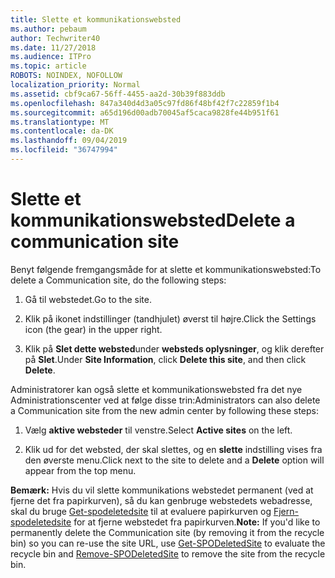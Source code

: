 ```yaml
---
title: Slette et kommunikationswebsted
ms.author: pebaum
author: Techwriter40
ms.date: 11/27/2018
ms.audience: ITPro
ms.topic: article
ROBOTS: NOINDEX, NOFOLLOW
localization_priority: Normal
ms.assetid: cbf9ca67-56ff-4455-aa2d-30b39f883ddb
ms.openlocfilehash: 847a340d4d3a05c97fd86f48bf42f7c22859f1b4
ms.sourcegitcommit: a65d196d00adb70045af5caca9828fe44b951f61
ms.translationtype: MT
ms.contentlocale: da-DK
ms.lasthandoff: 09/04/2019
ms.locfileid: "36747994"
---
```

# <a name="delete-a-communication-site"></a><span data-ttu-id="11844-102">Slette et kommunikationswebsted</span><span class="sxs-lookup"><span data-stu-id="11844-102">Delete a communication site</span></span>

<span data-ttu-id="11844-103">Benyt følgende fremgangsmåde for at slette et kommunikationswebsted:</span><span class="sxs-lookup"><span data-stu-id="11844-103">To delete a Communication site, do the following steps:</span></span> 
  
1. <span data-ttu-id="11844-104">Gå til webstedet.</span><span class="sxs-lookup"><span data-stu-id="11844-104">Go to the site.</span></span> 
  
2. <span data-ttu-id="11844-105">Klik på ikonet indstillinger (tandhjulet) øverst til højre.</span><span class="sxs-lookup"><span data-stu-id="11844-105">Click the Settings icon (the gear) in the upper right.</span></span> 
  
3. <span data-ttu-id="11844-106">Klik på **Slet dette websted**under **websteds oplysninger**, og klik derefter på **Slet**.</span><span class="sxs-lookup"><span data-stu-id="11844-106">Under **Site Information**, click **Delete this site**, and then click **Delete**.</span></span> 
  
<span data-ttu-id="11844-107">Administratorer kan også slette et kommunikationswebsted fra det nye Administrationscenter ved at følge disse trin:</span><span class="sxs-lookup"><span data-stu-id="11844-107">Administrators can also delete a Communication site from the new admin center by following these steps:</span></span> 
  
1. <span data-ttu-id="11844-108">Vælg **aktive websteder** til venstre.</span><span class="sxs-lookup"><span data-stu-id="11844-108">Select **Active sites** on the left.</span></span> 
  
2. <span data-ttu-id="11844-109">Klik ud for det websted, der skal slettes, og en **slette** indstilling vises fra den øverste menu.</span><span class="sxs-lookup"><span data-stu-id="11844-109">Click next to the site to delete and a **Delete** option will appear from the top menu.</span></span> 
  
 <span data-ttu-id="11844-110">**Bemærk:** Hvis du vil slette kommunikations webstedet permanent (ved at fjerne det fra papirkurven), så du kan genbruge webstedets webadresse, skal du bruge [Get-spodeletedsite](https://aka.ms/Get-SPODeletedSite) til at evaluere papirkurven og [Fjern-spodeletedsite](https://aka.ms/Remove-SPODeletedSite) for at fjerne webstedet fra papirkurven.</span><span class="sxs-lookup"><span data-stu-id="11844-110">**Note:** If you'd like to permanently delete the Communication site (by removing it from the recycle bin) so you can re-use the site URL, use [Get-SPODeletedSite](https://aka.ms/Get-SPODeletedSite) to evaluate the recycle bin and [Remove-SPODeletedSite](https://aka.ms/Remove-SPODeletedSite) to remove the site from the recycle bin.</span></span> 
  

